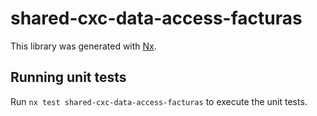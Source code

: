 # shared-cxc-data-access-facturas

This library was generated with [Nx](https://nx.dev).

## Running unit tests

Run `nx test shared-cxc-data-access-facturas` to execute the unit tests.
